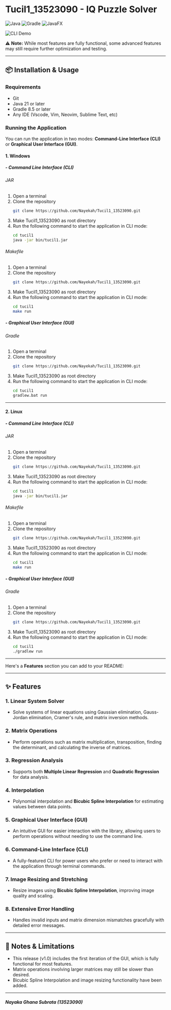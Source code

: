# Tucil1_13523090 - IQ Puzzle Solver

![Java](https://img.shields.io/badge/java-%23ED8B00.svg?style=for-the-badge&logo=openjdk&logoColor=white) ![Gradle](https://img.shields.io/badge/Gradle-02303A.svg?style=for-the-badge&logo=Gradle&logoColor=white) ![JavaFX](https://img.shields.io/badge/JavaFX-%23007396.svg?style=for-the-badge&logo=java&logoColor=white)


![CLI Demo](https://i.pinimg.com/originals/1c/ec/60/1cec60b076ed3e42a0a253548370a353.gif)


⚠️ **Note:** While most features are fully functional, some advanced features may still require further optimization and testing.

---

## 📦 Installation & Usage

### Requirements
- Git
- Java 21 or later
- Gradle 8.5 or later
- Any IDE (Vscode, Vim, Neovim, Sublime Text, etc)

### Running the Application

You can run the application in two modes: **Command-Line Interface (CLI)** or **Graphical User Interface (GUI)**.

#### **1. Windows**
##### **- Command Line Interface (CLI)**
###### JAR
1. Open a terminal
2. Clone the repository
      ```bash
   git clone https://github.com/Nayekah/Tucil1_13523090.git
   ```
3. Make Tucil1_13523090 as root directory
4. Run the following command to start the application in CLI mode:
   ```bash
   cd tucil1
   java -jar bin/tucil1.jar
   ```

###### Makefile
1. Open a terminal
2. Clone the repository
      ```bash
   git clone https://github.com/Nayekah/Tucil1_13523090.git
   ```
3. Make Tucil1_13523090 as root directory
4. Run the following command to start the application in CLI mode:
   ```bash
   cd tucil1
   make run
   ```

##### **- Graphical User Interface (GUI)**
###### Gradle
1. Open a terminal
2. Clone the repository
      ```bash
   git clone https://github.com/Nayekah/Tucil1_13523090.git
   ```
3. Make Tucil1_13523090 as root directory
4. Run the following command to start the application in CLI mode:
   ```bash
   cd tucil1
   gradlew.bat run
   ```
---

#### **2. Linux**
##### **- Command Line Interface (CLI)**
###### JAR
1. Open a terminal
2. Clone the repository
      ```bash
   git clone https://github.com/Nayekah/Tucil1_13523090.git
   ```
3. Make Tucil1_13523090 as root directory
4. Run the following command to start the application in CLI mode:
   ```bash
   cd tucil1
   java -jar bin/tucil1.jar
   ```

###### Makefile
1. Open a terminal
2. Clone the repository
      ```bash
   git clone https://github.com/Nayekah/Tucil1_13523090.git
   ```
3. Make Tucil1_13523090 as root directory
4. Run the following command to start the application in CLI mode:
   ```bash
   cd tucil1
   make run
   ```

##### **- Graphical User Interface (GUI)**
###### Gradle
1. Open a terminal
2. Clone the repository
      ```bash
   git clone https://github.com/Nayekah/Tucil1_13523090.git
   ```
3. Make Tucil1_13523090 as root directory
4. Run the following command to start the application in CLI mode:
   ```bash
   cd tucil1
   ./gradlew run
   ```
---

Here's a **Features** section you can add to your README:

---

## ✨ Features

### 1. **Linear System Solver**
   - Solve systems of linear equations using Gaussian elimination, Gauss-Jordan elimination, Cramer's rule, and matrix inversion methods.

### 2. **Matrix Operations**
   - Perform operations such as matrix multiplication, transposition, finding the determinant, and calculating the inverse of matrices.

### 3. **Regression Analysis**
   - Supports both **Multiple Linear Regression** and **Quadratic Regression** for data analysis.

### 4. **Interpolation**
   - Polynomial interpolation and **Bicubic Spline Interpolation** for estimating values between data points.

### 5. **Graphical User Interface (GUI)**
   - An intuitive GUI for easier interaction with the library, allowing users to perform operations without needing to use the command line.

### 6. **Command-Line Interface (CLI)**
   - A fully-featured CLI for power users who prefer or need to interact with the application through terminal commands.

### 7. **Image Resizing and Stretching**
   - Resize images using **Bicubic Spline Interpolation**, improving image quality and scaling.

### 8. **Extensive Error Handling**
   - Handles invalid inputs and matrix dimension mismatches gracefully with detailed error messages.

---


## 📝 Notes & Limitations
- This release (v1.0) includes the first iteration of the GUI, which is fully functional for most features.
- Matrix operations involving larger matrices may still be slower than desired.
- Bicubic Spline Interpolation and image resizing functionality have been added.
  
---

##### Nayaka Ghana Subrata (13523090)

